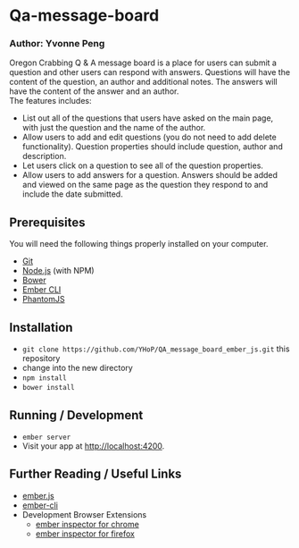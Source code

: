 # Qa-message-board

### Author: Yvonne Peng

Oregon Crabbing Q & A message board is a place for users can submit a question and other users can respond with answers. Questions will have the content of the question, an author and additional notes. The answers will have the content of the answer and an author. <br>
The features includes:
* List out all of the questions that users have asked on the main page, with just the question and the name of the author.<br>
* Allow users to add and edit questions (you do not need to add delete functionality). Question properties should include question, author and description.<br>
* Let users click on a question to see all of the question properties.
* Allow users to add answers for a question. Answers should be added and viewed on the same page as the question they respond to and include the date submitted.

## Prerequisites

You will need the following things properly installed on your computer.

* [Git](http://git-scm.com/)
* [Node.js](http://nodejs.org/) (with NPM)
* [Bower](http://bower.io/)
* [Ember CLI](http://www.ember-cli.com/)
* [PhantomJS](http://phantomjs.org/)

## Installation

* `git clone https://github.com/YHoP/QA_message_board_ember_js.git` this repository
* change into the new directory
* `npm install`
* `bower install`

## Running / Development

* `ember server`
* Visit your app at [http://localhost:4200](http://localhost:4200).


## Further Reading / Useful Links

* [ember.js](http://emberjs.com/)
* [ember-cli](http://www.ember-cli.com/)
* Development Browser Extensions
  * [ember inspector for chrome](https://chrome.google.com/webstore/detail/ember-inspector/bmdblncegkenkacieihfhpjfppoconhi)
  * [ember inspector for firefox](https://addons.mozilla.org/en-US/firefox/addon/ember-inspector/)
